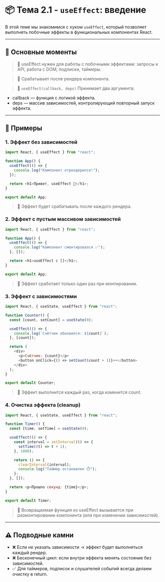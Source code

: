 # 📦 Тема 2.1 - `useEffect`: введение

В этой теме мы знакомимся с хуком `useEffect`, который позволяет выполнять побочные эффекты в функциональных компонентах React.

---

## 🚀 Основные моменты

> 📌 useEffect нужен для работы с побочными эффектами: запросы к API, работа с DOM, подписки, таймеры.

> 📌 Срабатывает после рендера компонента.

> 📌 `useEffect(callback, deps)` Принимает два аргумента:

- callback — функция с логикой эффекта.
- deps — массив зависимостей, контролирующий повторный запуск эффекта.

---

## 🔹 Примеры

### 1. Эффект без зависимостей

```javascript
import React, { useEffect } from "react";

function App() {
  useEffect(() => {
    console.log("Компонент отрендерился!");
  });

  return <h1>Привет, useEffect 👋</h1>;
}

export default App;
```

> 📌 Эффект будет срабатывать после каждого рендера.

### 2. Эффект с пустым массивом зависимостей

```javascript
import React, { useEffect } from "react";

function App() {
  useEffect(() => {
    console.log("Компонент смонтировался ✅");
  }, []);

  return <h1>useEffect с []</h1>;
}

export default App;
```

> 📌 Эффект сработает только один раз при монтировании.

### 3. Эффект с зависимостями

```javascript
import React, { useState, useEffect } from "react";

function Counter() {
  const [count, setCount] = useState(0);

  useEffect(() => {
    console.log(`Счётчик обновился: ${count}`);
  }, [count]);

  return (
    <div>
      <p>Счётчик: {count}</p>
      <button onClick={() => setCount(count + 1)}>+</button>
    </div>
  );
}

export default Counter;
```

> 📌 Эффект выполнится каждый раз, когда изменится count.

### 4. Очистка эффекта (cleanup)

```javascript
import React, { useState, useEffect } from "react";

function Timer() {
  const [time, setTime] = useState(0);

  useEffect(() => {
    const interval = setInterval(() => {
      setTime((t) => t + 1);
    }, 1000);

    return () => {
      clearInterval(interval);
      console.log("Таймер остановлен ⏱️");
    };
  }, []);

  return <p>Прошло секунд: {time}</p>;
}

export default Timer;
```

> 📌 Возвращаемая функция из useEffect вызывается при размонтировании компонента (или при изменении зависимостей).

---

## ⚠️ Подводные камни

- ❌ Если не указать зависимости → эффект будет выполняться каждый рендер.
- ❌ Бесконечный цикл: если внутри эффекта менять состояние без зависимостей.
- ✅ Для таймеров, подписок и слушателей событий всегда делаем очистку в return.
